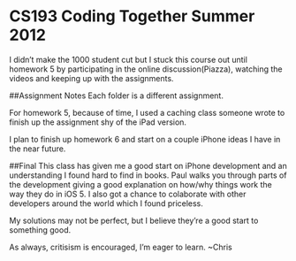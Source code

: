 # CS193 Coding Together Summer 2012

I didn’t make the 1000 student cut but I stuck this course out until homework 5 by participating in the online discussion(Piazza), watching the videos and keeping up with the assignments.

##Assignment Notes
Each folder is a different assignment.

For homework 5, because of time, I used a caching class someone wrote to finish up the assignment shy of the iPad version.

I plan to finish up homework 6 and start on a couple iPhone ideas I have in the near future.

##Final
This class has given me a good start on iPhone development and an understanding I found hard to find in books. Paul walks you through parts of the development giving a good explanation on how/why things work the way they do in iOS 5. I also got a chance to colaborate with other developers around the world which I found priceless.

My solutions may not be perfect, but I believe they’re a good start to something good.

As always, critisism is encouraged, I’m eager to learn. 
~Chris

